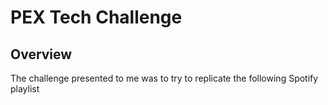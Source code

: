 # PEX Tech Challenge

## Overview
The challenge presented to me was to try to replicate the following Spotify playlist
